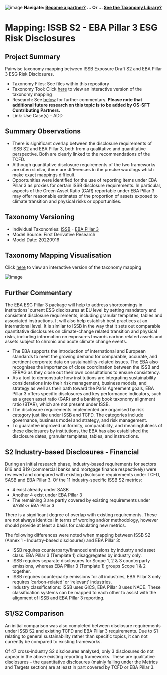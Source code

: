 ![image](https://user-images.githubusercontent.com/112073913/188821900-0c411acf-fbdd-4163-adc9-3ba4e2be78df.png)
**Navigate: [Become a partner?](https://github.com/OS-SFT/06-COLLABORATORS-PARTNERS)**
**... Or ... [See the Taxonomy Library?](https://github.com/orgs/OS-SFT/projects/2)**

# Mapping: ISSB S2 - EBA Pillar 3 ESG Risk Disclosures

## Project Summary

Pairwise taxonomy mapping between ISSB Exposure Draft S2 and EBA Pillar 3 ESG Risk Disclosures.
- Taxonomy Files: See files within this repository
- Taxonomy Tool: Click [here](https://os-sft.solidatus.com/viewer/share/BjWS7Uda8Kf7ww31ocLbk7QTPbCNPexK) to view an interactive version of the taxonomy mapping
- Research: See [below](https://github.com/OS-SFT/Taxonomy-Mappings-Library/tree/main/Taxonomy%20Mappings%20-%20Double/ISSB%20-%20EBA%20Pillar%203#further-commentary) for further commentary. **Please note that additional future research on this topic is to be added by OS-SFT Contributing Partners.**
- Link: Use Case(s) - ADD

## Summary Observations

- There is significant overlap between the disclosure requirements of ISSB S2 and EBA Pillar 3, both from a qualitative and quantitative perspective. Both are clearly linked to the recommendations of the TCFD.
- Although quantitative disclosure requirements of the two frameworks are often similar, there are differences in the precise wordings which make exact mappings difficult. 
- Opportunities were identified for the use of reporting items under EBA Pillar 3 as proxies for certain ISSB disclosure requirements. In particular, aspects of the Green Asset Ratio (GAR) reportable under EBA Pillar 3 may offer reasonable estimates of the proportion of assets exposed to climate transition and physical risks or opportunities.

## Taxonomy Versioning

- Individual Taxonomies: [ISSB](https://github.com/OS-SFT/Taxonomy-Mappings-Library/tree/main/Single%20Taxonomies/ISSB) - [EBA Pillar 3](https://github.com/OS-SFT/Taxonomy-Mappings-Library/tree/main/Single%20Taxonomies/EBA%20Pillar%203)
- Model Source: First Derivative Research
- Model Date: 20220916

## Taxonomy Mapping Visualisation

Click [here](https://os-sft.solidatus.com/viewer/share/BjWS7Uda8Kf7ww31ocLbk7QTPbCNPexK) to view an interactive version of the taxonomy mapping

![image](https://github.com/OS-SFT/Taxonomy-Mappings-Library/assets/112079442/1bcd154a-3d56-4848-8ae9-0baa506770d6)

## Further Commentary

The EBA ESG Pillar 3 package will help to address shortcomings in institutions’ current ESG disclosures at EU level by setting mandatory and consistent disclosure requirements, including granular templates, tables and associated instructions. It will also help establish best practices at an international level. It is similar to ISSB in the way that it sets out comparable quantitative disclosures on climate-change related transition and physical risks, including information on exposures towards carbon related assets and assets subject to chronic and acute climate change events.
* The EBA supports the introduction of international and European standards to meet the growing demand for comparable, accurate, and pertinent corporate data on sustainability-related issues. The EBA also recognises the importance of close coordination between the ISSB and EFRAG as they close out their own consultations to ensure consistency.
* As a tool to demonstrate how institutions are integrating sustainability considerations into their risk management, business models, and strategy as well as their path toward the Paris Agreement goals, EBA Pillar 3 offers specific disclosures and key performance indicators, such as a green asset ratio (GAR) and a banking book taxonomy alignment ratio (BTAR), which are not present under ISSB.
* The disclosure requirements implemented are organised by risk category just like under ISSB and TCFD. The categories include governance, business model and strategy, and risk management.
* To guarantee improved uniformity, comparability, and meaningfulness of these disclosures by institutions, the EBA has also established the disclosure dates, granular templates, tables, and instructions.

## S2 Industry-based Disclosures - Financial

During an initial research phase, industry-based requirements for sectors B16 and B19 (commercial banks and mortgage finance respectively) were reviewed and compared with existing disclosure requirements under TCFD, SASB and EBA Pillar 3. Of the 11 industry-specific ISSB S2 metrics:

-	4 exist already under SASB
-	Another 4 exist under EBA Pillar 3
-	The remaining 3 are partly covered by existing requirements under SASB or EBA Pillar 3

There is a significant degree of overlap with existing requirements. These are not always identical in terms of wording and/or methodology, however should provide at least a basis for calculating new metrics.

The following differences were noted when mapping between ISSB S2 (Annex 1 - Industry-based disclosures) and EBA Pillar 3:

- ISSB requires counterparty/financed emissions by industry and asset class. EBA Pillar 3 (Template 1) disaggregates by industry only.
- ISSB requires separate disclosures for Scope 1, 2 & 3 counterparty emissions, whereas EBA Pillar 3 (Template 1) groups Scope 1 & 2 together.
- ISSB requires counterparty emissions for all industries, EBA Pillar 3 only requires ‘carbon-related’ or ‘relevant’ industries.
- Industry classifications: ISSB uses GICS, EBA Pillar 3 uses NACE. These classification systems can be mapped to each other to assist with the alignment of ISSB and EBA Pillar 3 reporting.

## S1/S2 Comparison

An initial comparison was also completed between disclosure requirements under ISSB S2 and existing TCFD and EBA Pillar 3 requirements. Due to S1 relating to general sustainability rather than specific topics, it can not currently be compared to existing frameworks.

Of 47 cross-industry S2 disclosures analysed, only 3 disclosures do not appear in the above existing reporting frameworks. These are qualitative disclosures – the quantitative disclosures (mainly falling under the Metrics and Targets section) are at least in part covered by TCFD or EBA Pillar 3.
